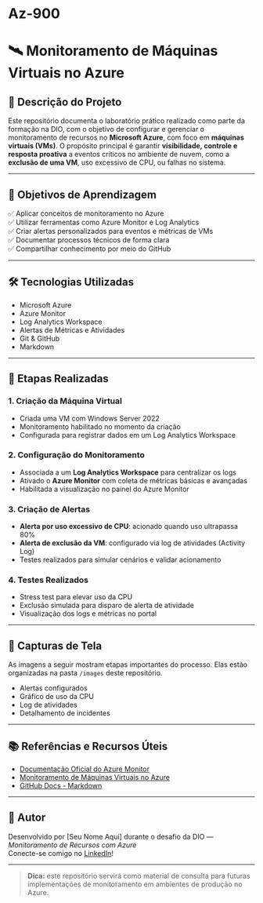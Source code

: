 # Az-900
# 🛰️ Monitoramento de Máquinas Virtuais no Azure

## 📌 Descrição do Projeto

Este repositório documenta o laboratório prático realizado como parte da formação na DIO, com o objetivo de configurar e gerenciar o monitoramento de recursos no **Microsoft Azure**, com foco em **máquinas virtuais (VMs)**. O propósito principal é garantir **visibilidade, controle e resposta proativa** a eventos críticos no ambiente de nuvem, como a **exclusão de uma VM**, uso excessivo de CPU, ou falhas no sistema.

---

## 🎯 Objetivos de Aprendizagem

✅ Aplicar conceitos de monitoramento no Azure  
✅ Utilizar ferramentas como Azure Monitor e Log Analytics  
✅ Criar alertas personalizados para eventos e métricas de VMs  
✅ Documentar processos técnicos de forma clara  
✅ Compartilhar conhecimento por meio do GitHub

---

## 🛠️ Tecnologias Utilizadas

- Microsoft Azure
- Azure Monitor
- Log Analytics Workspace
- Alertas de Métricas e Atividades
- Git & GitHub
- Markdown

---

## 📝 Etapas Realizadas

### 1. Criação da Máquina Virtual
- Criada uma VM com Windows Server 2022
- Monitoramento habilitado no momento da criação
- Configurada para registrar dados em um Log Analytics Workspace

### 2. Configuração do Monitoramento
- Associada a um **Log Analytics Workspace** para centralizar os logs
- Ativado o **Azure Monitor** com coleta de métricas básicas e avançadas
- Habilitada a visualização no painel do Azure Monitor

### 3. Criação de Alertas
- **Alerta por uso excessivo de CPU**: acionado quando uso ultrapassa 80%
- **Alerta de exclusão da VM**: configurado via log de atividades (Activity Log)
- Testes realizados para simular cenários e validar acionamento

### 4. Testes Realizados
- Stress test para elevar uso da CPU
- Exclusão simulada para disparo de alerta de atividade
- Visualização dos logs e métricas no portal

---

## 📸 Capturas de Tela

As imagens a seguir mostram etapas importantes do processo. Elas estão organizadas na pasta `/images` deste repositório.

- Alertas configurados
- Gráfico de uso da CPU
- Log de atividades
- Detalhamento de incidentes

---

## 📚 Referências e Recursos Úteis

- [Documentação Oficial do Azure Monitor](https://learn.microsoft.com/pt-br/azure/azure-monitor/)
- [Monitoramento de Máquinas Virtuais no Azure](https://learn.microsoft.com/pt-br/azure/azure-monitor/vm/monitor-virtual-machine)
- [GitHub Docs - Markdown](https://docs.github.com/en/get-started/writing-on-github)

---

## 🚀 Autor

Desenvolvido por [Seu Nome Aqui] durante o desafio da DIO — *Monitoramento de Recursos com Azure*  
Conecte-se comigo no [LinkedIn](https://www.linkedin.com)!

---

> **Dica:** este repositório servirá como material de consulta para futuras implementações de monitoramento em ambientes de produção no Azure.
